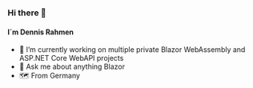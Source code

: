 ### Hi there 👋
#### I´m Dennis Rahmen

- 🔭 I’m currently working on multiple private Blazor WebAssembly and ASP.NET Core WebAPI projects
- 💬 Ask me about anything Blazor
- :world_map: From Germany
